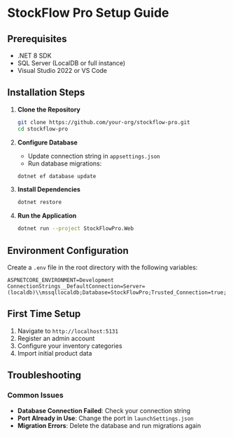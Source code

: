 # StockFlow Pro Setup Guide

## Prerequisites

- .NET 8 SDK
- SQL Server (LocalDB or full instance)
- Visual Studio 2022 or VS Code

## Installation Steps

1. **Clone the Repository**
   ```bash
   git clone https://github.com/your-org/stockflow-pro.git
   cd stockflow-pro
   ```

2. **Configure Database**
   - Update connection string in `appsettings.json`
   - Run database migrations:
   ```bash
   dotnet ef database update
   ```

3. **Install Dependencies**
   ```bash
   dotnet restore
   ```

4. **Run the Application**
   ```bash
   dotnet run --project StockFlowPro.Web
   ```

## Environment Configuration

Create a `.env` file in the root directory with the following variables:

```
ASPNETCORE_ENVIRONMENT=Development
ConnectionStrings__DefaultConnection=Server=(localdb)\\mssqllocaldb;Database=StockFlowPro;Trusted_Connection=true;
```

## First Time Setup

1. Navigate to `http://localhost:5131`
2. Register an admin account
3. Configure your inventory categories
4. Import initial product data

## Troubleshooting

### Common Issues

- **Database Connection Failed**: Check your connection string
- **Port Already in Use**: Change the port in `launchSettings.json`
- **Migration Errors**: Delete the database and run migrations again